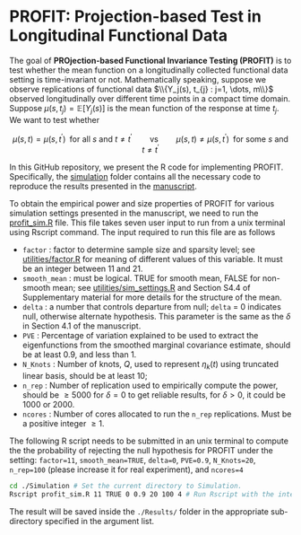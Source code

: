 
<!-- README.md is generated from README.Rmd. Please edit that file -->

# PROFIT: Projection-based Test in Longitudinal Functional Data

<!-- badges: start -->
<!-- badges: end -->

The goal of **PROjection-based Functional Invariance Testing (PROFIT)**
is to test whether the mean function on a longitudinally collected
functional data setting is time-invariant or not. Mathematically
speaking, suppose we observe replications of functional data
$\\{Y_j(s), t_{j} : j=1, \dots, m\\}$ observed longitudinally over
different time points in a compact time domain. Suppose
$\mu(s,t_j) = \mathbb{E}[Y_j(s)]$ is the mean function of the response
at time $t_j$. We want to test whether

``` math
\mu(s,t) = \mu(s,t^\prime) \;\; \text{for all } s \text{ and } t \neq t^\prime \qquad \text{vs} \qquad \mu(s,t) \neq \mu(s,t^\prime) \;\; \text{for some } s \text{ and } t \neq t^\prime
```

In this GitHub repository, we present the R code for implementing
PROFIT. Specifically, the
[simulation](https://github.com/SalilKoner/PROFIT/tree/main/Simulation)
folder contains all the necessary code to reproduce the results
presented in the [manuscript](https://arxiv.org/abs/2104.11355).

To obtain the empirical power and size properties of PROFIT for various
simulation settings presented in the manuscript, we need to run the
[profit_sim.R](https://github.com/SalilKoner/PROFIT/blob/main/Simulation/profit_sim.R)
file. This file takes seven user input to run from a unix terminal using
Rscript command. The input required to run this file are as follows

- `factor` : factor to determine sample size and sparsity level; see
  [utilities/factor.R](https://github.com/SalilKoner/PROFIT/blob/main/Simulation/utilities/factor.R)
  for meaning of different values of this variable. It must be an
  integer between 11 and 21.
- `smooth_mean` : must be logical. TRUE for smooth mean, FALSE for
  non-smooth mean; see
  [utilities/sim_settings.R](https://github.com/SalilKoner/PROFIT/blob/main/Simulation/utilities/sim_settings.R)
  and Section S4.4 of Supplementary material for more details for the
  structure of the mean.
- `delta` : a number that controls departure from null; `delta` = 0
  indicates null, otherwise alternate hypothesis. This parameter is the
  same as the $\delta$ in Section 4.1 of the manuscript.
- `PVE` : Percentage of variation explained to be used to extract the
  eigenfunctions from the smoothed marginal covariance estimate, should
  be at least $0.9$, and less than $1$.
- `N_Knots` : Number of knots, $Q$, used to represent $\eta_k(t)$ using
  truncated linear basis, should be at least 10;
- `n_rep` : Number of replication used to empirically compute the power,
  should be $\geq 5000$ for $\delta=0$ to get reliable results, for
  $\delta > 0$, it could be $1000$ or $2000$.
- `ncores` : Number of cores allocated to run the `n_rep` replications.
  Must be a positive integer $\geq 1$.

The following R script needs to be submitted in an unix terminal to
compute the the probability of rejecting the null hypothesis for PROFIT
under the setting: `factor=11`, `smooth_mean=TRUE`, `delta=0`,
`PVE=0.9`, `N_Knots=20`, `n_rep=100` (please increase it for real
experiment), and `ncores=4`

``` bash
cd ./Simulation # Set the current directory to Simulation.
Rscript profit_sim.R 11 TRUE 0 0.9 20 100 4 # Run Rscript with the intended parameters.
```

The result will be saved inside the `./Results/` folder in the
appropriate sub-directory specified in the argument list.
